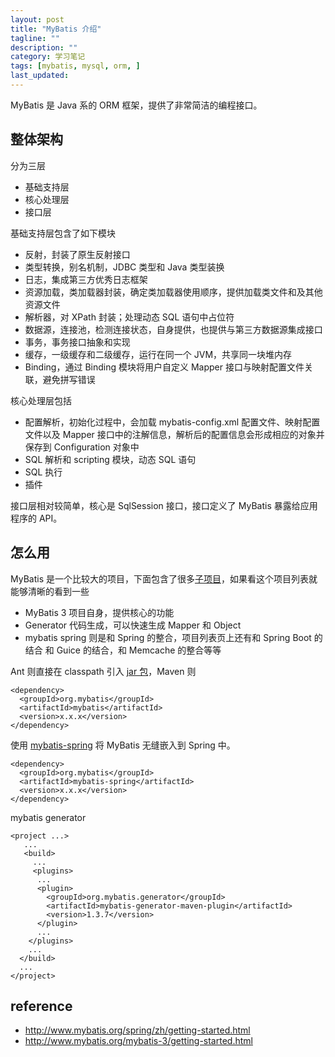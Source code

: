 ```yaml
---
layout: post
title: "MyBatis 介绍"
tagline: ""
description: ""
category: 学习笔记
tags: [mybatis, mysql, orm, ]
last_updated:
---
```



MyBatis 是 Java 系的 ORM 框架，提供了非常简洁的编程接口。

## 整体架构
分为三层

- 基础支持层
- 核心处理层
- 接口层

基础支持层包含了如下模块

- 反射，封装了原生反射接口
- 类型转换，别名机制，JDBC 类型和 Java 类型装换
- 日志，集成第三方优秀日志框架
- 资源加载，类加载器封装，确定类加载器使用顺序，提供加载类文件和及其他资源文件
- 解析器，对 XPath 封装；处理动态 SQL 语句中占位符
- 数据源，连接池，检测连接状态，自身提供，也提供与第三方数据源集成接口
- 事务，事务接口抽象和实现
- 缓存，一级缓存和二级缓存，运行在同一个 JVM，共享同一块堆内存
- Binding，通过 Binding 模块将用户自定义 Mapper 接口与映射配置文件关联，避免拼写错误

核心处理层包括

- 配置解析，初始化过程中，会加载 mybatis-config.xml 配置文件、映射配置文件以及 Mapper 接口中的注解信息，解析后的配置信息会形成相应的对象并保存到 Configuration 对象中
- SQL 解析和 scripting 模块，动态 SQL 语句
- SQL 执行
- 插件

接口层相对较简单，核心是 SqlSession 接口，接口定义了 MyBatis 暴露给应用程序的 API。

## 怎么用
MyBatis 是一个比较大的项目，下面包含了很多[子项目](http://blog.mybatis.org/p/products.html)，如果看这个项目列表就能够清晰的看到一些

- MyBatis 3 项目自身，提供核心的功能
- Generator 代码生成，可以快速生成 Mapper 和 Object
- mybatis spring 则是和 Spring 的整合，项目列表页上还有和 Spring Boot 的结合 和 Guice 的结合，和 Memcache 的整合等等

Ant 则直接在 classpath 引入 [jar 包](https://github.com/mybatis/mybatis-3/releases)，Maven 则

    <dependency>
      <groupId>org.mybatis</groupId>
      <artifactId>mybatis</artifactId>
      <version>x.x.x</version>
    </dependency>

使用 [mybatis-spring](http://www.mybatis.org/spring/zh/getting-started.html) 将 MyBatis 无缝嵌入到 Spring 中。

    <dependency>
      <groupId>org.mybatis</groupId>
      <artifactId>mybatis-spring</artifactId>
      <version>x.x.x</version>
    </dependency>

mybatis generator

    <project ...>
       ...
       <build>
         ...
         <plugins>
          ...
          <plugin>
            <groupId>org.mybatis.generator</groupId>
            <artifactId>mybatis-generator-maven-plugin</artifactId>
            <version>1.3.7</version>
          </plugin>
          ...
        </plugins>
        ...
      </build>
      ...
    </project>


## reference

- <http://www.mybatis.org/spring/zh/getting-started.html>
- <http://www.mybatis.org/mybatis-3/getting-started.html>

